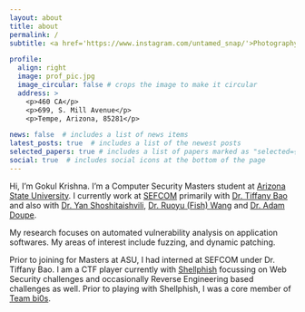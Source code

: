 ```yaml
---
layout: about
title: about
permalink: /
subtitle: <a href='https://www.instagram.com/untamed_snap/'>Photography</a>. <a href='https://medium.com/@GokulKrishna01'>Recipes</a>.

profile:
  align: right
  image: prof_pic.jpg
  image_circular: false # crops the image to make it circular
  address: >
    <p>460 CA</p>
    <p>699, S. Mill Avenue</p>
    <p>Tempe, Arizona, 85281</p>

news: false  # includes a list of news items
latest_posts: true  # includes a list of the newest posts
selected_papers: true # includes a list of papers marked as "selected={true}"
social: true  # includes social icons at the bottom of the page
---
```


Hi, I’m Gokul Krishna. I’m a Computer Security Masters student at [Arizona State University](https://asu.edu). I currently work at [SEFCOM](https://sefcom.asu.edu/) primarily with [Dr. Tiffany Bao](https://www.tiffanybao.com/) and also with [Dr. Yan Shoshitaishvili](https://yancomm.net/), [Dr. Ruoyu (Fish) Wang](https://ruoyuwang.me/) and [Dr. Adam Doupe](https://adamdoupe.com/). 

My research focuses on automated vulnerability analysis on application softwares. My areas of interest include fuzzing, and dynamic patching. 

Prior to joining for Masters at ASU, I had interned at SEFCOM under Dr. Tiffany Bao. I am a CTF player currently with [Shellphish](https://shellphish.net/) focussing on Web Security challenges and occasionally Reverse Engineering based challenges as well. Prior to playing with Shellphish, I was a core member of [Team bi0s](https://bi0s.in). 

